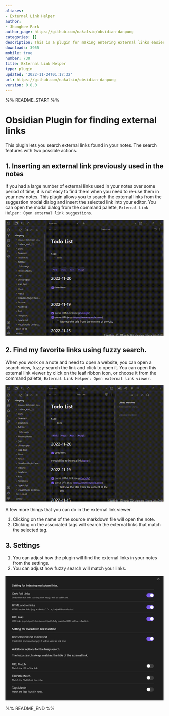 ```yaml
---
aliases:
- External Link Helper
author:
- Jhonghee Park
author_page: https://github.com/nakalsio/obsidian-danpung
categories: []
description: This is a plugin for making entering external links easier.
downloads: 3955
mobile: true
number: 730
title: External Link Helper
type: plugin
updated: '2022-11-24T01:17:32'
url: https://github.com/nakalsio/obsidian-danpung
version: 0.8.0
---
```


%% README_START %%

# Obsidian Plugin for finding external links

This plugin lets you search external links found in your notes. The search features with two possible actions.

## 1. Inserting an external link previously used in the notes

If you had a large number of external links used in your notes over some period of time, it is not easy to find them when you need to re-use them in your new notes. This plugin allows you to search the external links from the suggestion modal dialog and insert the selected link into your editor. You can open the modal dialog from the command palette, `External Link Helper: Open external link suggestions`.

![Insert external link demo](https://raw.githubusercontent.com/nakalsio/obsidian-danpung/HEAD/images/insert_link_demo.gif)

## 2. Find my favorite links using fuzzy search.

When you work on a note and need to open a website, you can open a search view, fuzzy-search the link and click to open it. You can open this external link viewer by click on the leaf ribbon icon, or choose it from the command palette, `External Link Helper: Open external link viewer`.

![Search and open external link demo](https://raw.githubusercontent.com/nakalsio/obsidian-danpung/HEAD/images/search_open_link_demo.gif)

A few more things that you can do in the external link viewer.

1. Clicking on the name of the source markdown file will open the note.
2. Clicking on the associated tags will search the external links that match the selected tag.

## 3. Settings

1. You can adjust how the plugin will find the external links in your notes from the settings.
2. You can adjust how fuzzy search will match your links.

![Settings](https://raw.githubusercontent.com/nakalsio/obsidian-danpung/HEAD/images/settings.png)


%% README_END %%